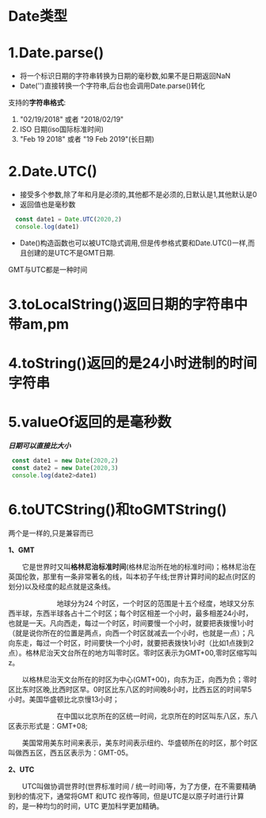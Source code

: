 # Date类型
# 1.Date.parse()
* 将一个标识日期的字符串转换为日期的毫秒数,如果不是日期返回NaN
* Date('')直接转换一个字符串,后台也会调用Date.parse()转化

支持的**字符串格式**:

1. "02/19/2018" 或者 "2018/02/19"
2. ISO 日期(iso国际标准时间)
3. "Feb 19 2018" 或者 "19 Feb 2019"(长日期)
# 2.Date.UTC()

* 接受多个参数,除了年和月是必须的,其他都不是必须的,日默认是1,其他默认是0
* 返回值也是毫秒数

```javascript
  const date1 = Date.UTC(2020,2)
  console.log(date1)
```
* Date()构造函数也可以被UTC隐式调用,但是传参格式要和Date.UTC()一样,而且创建的是UTC不是GMT日期.

GMT与UTC都是一种时间

# 3.toLocalString()返回日期的字符串中带am,pm
# 4.toString()返回的是24小时进制的时间字符串
# 5.valueOf返回的是毫秒数
***日期可以直接比大小***

```javascript
 const date1 = new Date(2020,2)
 const date2 = new Date(2020,3)
 console.log(date2>date1)
```
# 6.toUTCString()和toGMTString()
两个是一样的,只是兼容而已

**1、GMT**

  它是世界时又叫**格林尼治标准时间**(格林尼治所在地的标准时间)；格林尼治在英国伦敦，那里有一条非常著名的线，叫本初子午线;世界计算时间的起点(时区的划分)以及经度的起点就是这条线。

       地球分为24 个时区，一个时区的范围是十五个经度，地球又分东西半球，东西半球各占十二个时区；每个时区相差一个小时，最多相差24小时，也就是一天。凡向西走，每过一个时区，时间要慢一个小时，就要把表拨慢1小时（就是说你所在的位置是两点，向西一个时区就减去一个小时，也就是一点）；凡向东走，每过一个时区，时间要快一个小时，就要把表拨快1小时（比如1点拨到2点）。格林尼治天文台所在的地方叫零时区。零时区表示为GMT+00,零时区缩写叫z。

  以格林尼治天文台所在的时区为中心(GMT+00)，向东为正，向西为负；零时区比东时区晚,比西时区早。0时区比东八区的时间晚8小时，比西五区的时间早5小时。美国华盛顿比北京慢13小时；

       在中国以北京所在的区统一时间，北京所在的时区叫东八区，东八区表示形式是：GMT+08;

  美国常用美东时间来表示，美东时间表示纽约、华盛顿所在的时区，那个时区叫做西五区，西五区表示为：GMT-05。

**2、UTC**

  UTC叫做协调世界时(世界标准时间 / 统一时间)等，为了方便，在不需要精确到秒的情况下，通常将GMT 和UTC 视作等同，但是UTC是以原子时进行计算的，是一种均匀的时间，UTC 更加科学更加精确。

